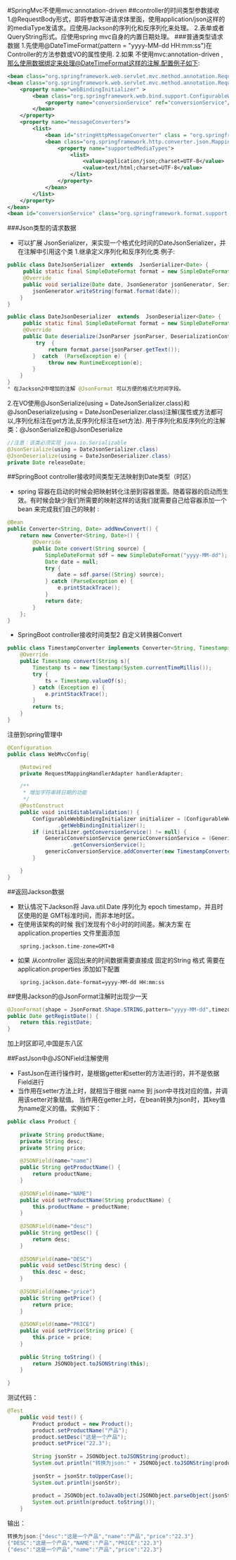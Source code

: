 #SpringMvc不使用mvc:annotation-driven
##controller的时间类型参数接收
1.@RequestBody形式，即将参数写进请求体里面，使用application/json这样的的mediaType发请求。应使用Jackson的序列化和反序列化来处理。
2.表单或者QueryString形式。应使用spring mvc自身的内置日期处理。
###普通类型请求数据
1.先使用@DateTimeFormat(pattern = "yyyy-MM-dd HH:mm:ss")在Controller的方法参数或VO的属性使用.
2.如果 不使用mvc:annotation-driven ,那么使用数据绑定来处理@DateTimeFormat这样的注解.配置例子如下:
```xml
<bean class="org.springframework.web.servlet.mvc.method.annotation.RequestMappingHandlerMapping"/>   
<bean class="org.springframework.web.servlet.mvc.method.annotation.RequestMappingHandlerAdapter">   
	<property name="webBindingInitializer" >   
		<bean class="org.springframework.web.bind.support.ConfigurableWebBindingInitializer">   
			<property name="conversionService" ref="conversionService"/>   
		</bean>   
	</property>   
	<property name="messageConverters">   
		<list>   
			<bean id="stringHttpMessageConverter" class = "org.springframework.http.converter.StringHttpMessageConverter"/>   
			<bean class="org.springframework.http.converter.json.MappingJackson2HttpMessageConverter">   
				<property name="supportedMediaTypes">   
					<list>   
						<value>application/json;charset=UTF-8</value>   
						<value>text/html;charset=UTF-8</value>   
					</list>   
				</property>   
			</bean>   
		</list>   
	</property>   
</bean>   
<bean id="conversionService" class="org.springframework.format.support.DefaultFormattingConversionService"/>
```
###Json类型的请求数据
* 可以扩展 JsonSerializer，来实现一个格式化时间的DateJsonSerializer，并在注解中引用这个类
1.继承定义序列化和反序列化类.例子:
```java
public class DateJsonSerializer  extends  JsonSerializer<Date> {  
     public static final SimpleDateFormat format = new SimpleDateFormat( "yyyy-MM-dd HH:mm:ss" );  
     @Override   
     public void serialize(Date date, JsonGenerator jsonGenerator, SerializerProvider serializerProvider)  throws  IOException, JsonProcessingException {  
        jsonGenerator.writeString(format.format(date));  
    }  
}
```
```java
public class DateJsonDeserializer  extends  JsonDeserializer<Date> {  
     public static final SimpleDateFormat format = new SimpleDateFormat( "yyyy-MM-dd HH:mm:ss" );  
     @Override   
     public Date deserialize(JsonParser jsonParser, DeserializationContext deserializationContext)  throws  IOException, JsonProcessingException {  
         try  {  
             return format.parse(jsonParser.getText());  
        }  catch  (ParseException e) {  
             throw new RuntimeException(e);  
        }  
    }  
}
* 在Jackson2中增加的注解 @JsonFormat 可以方便的格式化时间字段。
```
2.在VO使用@JsonSerialize(using = DateJsonSerializer.class)和@JsonDeserialize(using = DateJsonDeserializer.class)注解(属性或方法都可以,序列化标注在get方法,反序列化标注在set方法).
用于序列化和反序列化的注解类：@JsonSerialize和@JsonDeserialize
```java
//注意：该类必须实现 java.io.Serializable
@JsonSerialize(using = DateJsonSerializer.class)
@JsonDeserialize(using = DateJsonDeserializer.class)
private Date releaseDate;
```
##SpringBoot controller接收时间类型无法映射到Date类型（时区）
* spring 容器在启动的时候会把映射转化注册到容器里面。随着容器的启动而生效。有时候会缺少我们所需要的映射这样的话我们就需要自己给容器添加一个bean 来完成我们自己的映射 :
```java
@Bean
public Converter<String, Date> addNewConvert() {
	return new Converter<String, Date>() {
    	@Override
        public Date convert(String source) {
        	SimpleDateFormat sdf = new SimpleDateFormat("yyyy-MM-dd");
            Date date = null;
            try {
            	date = sdf.parse((String) source);
            } catch (ParseException e) {
                e.printStackTrace();
            }
            return date;
    	}
    };
}
```
* SpringBoot controller接收时间类型2
	自定义转换器Convert
```java
public class TimestampConverter implements Converter<String, Timestamp> {
    @Override
    public Timestamp convert(String s){
        Timestamp ts = new Timestamp(System.currentTimeMillis());
        try {
            ts = Timestamp.valueOf(s);
        } catch (Exception e) {
            e.printStackTrace();
        }
        return ts;
    }
}
```
注册到spring管理中
```java
@Configuration
public class WebMvcConfig{

    @Autowired
    private RequestMappingHandlerAdapter handlerAdapter;

    /**
     * 增加字符串转日期的功能
     */
    @PostConstruct
    public void initEditableValidation() {
        ConfigurableWebBindingInitializer initializer = (ConfigurableWebBindingInitializer) handlerAdapter
                .getWebBindingInitializer();
        if (initializer.getConversionService() != null) {
            GenericConversionService genericConversionService = (GenericConversionService) initializer
                    .getConversionService();
            genericConversionService.addConverter(new TimestampConverter());
        }

    }
}
```
##返回Jackson数据
* 默认情况下Jackson将 Java.util.Date 序列化为 epoch timestamp，并且时区使用的是 GMT标准时间，而非本地时区。
* 在使用该架构的时候 我们发现有个8小时的时间差。解决方案  在 application.properties 文件里面添加  
```properties
	spring.jackson.time-zone=GMT+8
```
* 如果 从controller  返回出来的时间数据需要直接成 固定的String 格式 需要在application.properties 添加如下配置
```properties
	spring.jackson.date-format=yyyy-MM-dd HH:mm:ss
```

##使用Jackson的@JsonFormat注解时出现少一天
```java
@JsonFormat(shape = JsonFormat.Shape.STRING,pattern="yyyy-MM-dd",timezone="GMT+8")
public Date getRegistDate() {
	return this.registDate;
}
```
加上时区即可,中国是东八区

##FastJson中@JSONField注解使用
* FastJson在进行操作时，是根据getter和setter的方法进行的，并不是依据Field进行
* 当作用在setter方法上时，就相当于根据 name 到 json中寻找对应的值，并调用该setter对象赋值。
当作用在getter上时，在bean转换为json时，其key值为name定义的值。实例如下：
```java
public class Product {  
  
    private String productName;  
    private String desc;  
    private String price;  
      
    @JSONField(name="name")  
    public String getProductName() {  
        return productName;  
    }  
      
    @JSONField(name="NAME")  
    public void setProductName(String productName) {  
        this.productName = productName;  
    }  
      
    @JSONField(name="desc")  
    public String getDesc() {  
        return desc;  
    }  
      
    @JSONField(name="DESC")  
    public void setDesc(String desc) {  
        this.desc = desc;  
    }  
      
    @JSONField(name="price")  
    public String getPrice() {  
        return price;  
    }  
      
    @JSONField(name="PRICE")  
    public void setPrice(String price) {  
        this.price = price;  
    }  
      
    public String toString() {  
        return JSONObject.toJSONString(this);  
    }  
      
}
```
测试代码：
```java
@Test  
    public void test() {  
        Product product = new Product();  
        product.setProductName("产品");  
        product.setDesc("这是一个产品");  
        product.setPrice("22.3");  
          
        String jsonStr = JSONObject.toJSONString(product);  
        System.out.println("转换为json:" + JSONObject.toJSONString(product));  
          
        jsonStr = jsonStr.toUpperCase();  
        System.out.println(jsonStr);  
          
        product = JSONObject.toJavaObject(JSONObject.parseObject(jsonStr), Product.class);  
        System.out.println(product.toString());  
    }
```
输出：
```java
转换为json:{"desc":"这是一个产品","name":"产品","price":"22.3"}  
{"DESC":"这是一个产品","NAME":"产品","PRICE":"22.3"}  
{"desc":"这是一个产品","name":"产品","price":"22.3"}  
```
